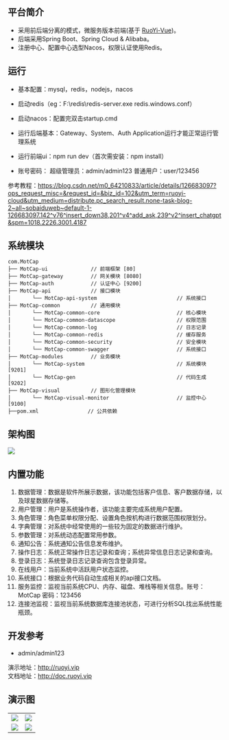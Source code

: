 ## 平台简介
* 采用前后端分离的模式，微服务版本前端(基于 [RuoYi-Vue](https://gitee.com/y_project/RuoYi-Vue))。
* 后端采用Spring Boot、Spring Cloud & Alibaba。
* 注册中心、配置中心选型Nacos，权限认证使用Redis。

## 运行
* 基本配置：mysql，redis，nodejs，nacos

* 启动redis（eg：F:\redis\redis-server.exe redis.windows.conf）
* 启动nacos：配置完双击startup.cmd
* 运行后端基本：Gateway、System、Auth Application运行才能正常运行管理系统
* 运行前端ui：npm run dev（首次需安装：npm install）

* 账号密码：
    超级管理员：admin/admin123
    普通用户：user/123456

参考教程：https://blog.csdn.net/m0_64210833/article/details/126683097?ops_request_misc=&request_id=&biz_id=102&utm_term=ruoyi-cloud&utm_medium=distribute.pc_search_result.none-task-blog-2~all~sobaiduweb~default-1-126683097.142^v76^insert_down38,201^v4^add_ask,239^v2^insert_chatgpt&spm=1018.2226.3001.4187

## 系统模块

~~~
com.MotCap     
├── MotCap-ui              // 前端框架 [80]
├── MotCap-gateway         // 网关模块 [8080]
├── MotCap-auth            // 认证中心 [9200]
├── MotCap-api             // 接口模块
│       └── MotCap-api-system                          // 系统接口
├── MotCap-common          // 通用模块
│       └── MotCap-common-core                         // 核心模块
│       └── MotCap-common-datascope                    // 权限范围
│       └── MotCap-common-log                          // 日志记录
│       └── MotCap-common-redis                        // 缓存服务
│       └── MotCap-common-security                     // 安全模块
│       └── MotCap-common-swagger                      // 系统接口
├── MotCap-modules         // 业务模块
│       └── MotCap-system                              // 系统模块 [9201]
│       └── MotCap-gen                                 // 代码生成 [9202]
├── MotCap-visual          // 图形化管理模块
│       └── MotCap-visual-monitor                      // 监控中心 [9100]
├──pom.xml                // 公共依赖
~~~

## 架构图

<img src="https://oscimg.oschina.net/oscnet/up-63c1c1dd2dc2b91d498164d9ee33682a32a.png"/>

## 内置功能

1.  数据管理：数据是软件所展示数据，该功能包括客户信息、客户数据存储，以及球星数据存储等。
2.  用户管理：用户是系统操作者，该功能主要完成系统用户配置。
3.  角色管理：角色菜单权限分配、设置角色按机构进行数据范围权限划分。
4.  字典管理：对系统中经常使用的一些较为固定的数据进行维护。
5.  参数管理：对系统动态配置常用参数。
6.  通知公告：系统通知公告信息发布维护。
7.  操作日志：系统正常操作日志记录和查询；系统异常信息日志记录和查询。
8.  登录日志：系统登录日志记录查询包含登录异常。
9.  在线用户：当前系统中活跃用户状态监控。
10. 系统接口：根据业务代码自动生成相关的api接口文档。
11. 服务监控：监视当前系统CPU、内存、磁盘、堆栈等相关信息。账号：MotCap 密码：123456
12. 连接池监视：监视当前系统数据库连接池状态，可进行分析SQL找出系统性能瓶颈。

## 开发参考

- admin/admin123  


演示地址：http://ruoyi.vip  
文档地址：http://doc.ruoyi.vip

## 演示图

<table>
    <tr>
        <td><img src="https://oscimg.oschina.net/oscnet/cd1f90be5f2684f4560c9519c0f2a232ee8.jpg"/></td>
        <td><img src="https://oscimg.oschina.net/oscnet/up-8074972883b5ba0622e13246738ebba237a.png"/></td>
    </tr>
    <tr>
        <td><img src="https://oscimg.oschina.net/oscnet/up-39bf2584ec3a529b0d5a3b70d15c9b37646.png"/></td>
        <td><img src="https://oscimg.oschina.net/oscnet/up-4148b24f58660a9dc347761e4cf6162f28f.png"/></td>
    </tr>
</table>
